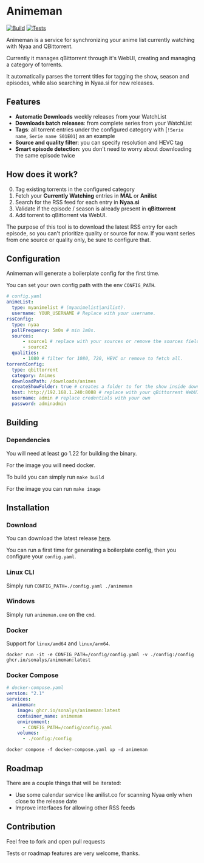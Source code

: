# Animeman

[![Build](https://github.com/sonalys/animeman/actions/workflows/build.yml/badge.svg)](https://github.com/sonalys/animeman/actions/workflows/build.yml)
[![Tests](https://github.com/sonalys/animeman/actions/workflows/tests.yml/badge.svg)](https://github.com/sonalys/animeman/actions/workflows/tests.yml)

Animeman is a service for synchronizing your anime list currently watching with Nyaa and QBittorrent.

Currently it manages qBittorrent through it's WebUI, creating and managing a category of torrents.

It automatically parses the torrent titles for tagging the show, season and episodes, while also searching in Nyaa.si for new releases.

## Features

* **Automatic Downloads** weekly releases from your WatchList
* **Downloads batch releases**: from complete series from your WatchList
* **Tags**: all torrent entries under the configured category with [`!Serie name`, `Serie name S01E01`] as an example
* **Source and quality filter**: you can specify resolution and HEVC tag
* **Smart episode detection**: you don't need to worry about downloading the same episode twice

## How does it work?

0. Tag existing torrents in the configured category
1. Fetch your **Currently Watching** entries in **MAL** or **Anilist**
2. Search for the RSS feed for each entry in **Nyaa.si**
3. Validate if the episode / season is already present in **qBittorrent**
4. Add torrent to qBittorrent via WebUI.

The purpose of this tool is to download the latest RSS entry for each episode, so you can't prioritize quality or source for now. If you want series from one source or quality only, be sure to configure that.

## Configuration

Animeman will generate a boilerplate config for the first time.

You can set your own config path with the env `CONFIG_PATH`.

```yaml
# config.yaml
animeList:
  type: myanimelist # (myanimelist|anilist).
  username: YOUR_USERNAME # Replace with your username.
rssConfig:
  type: nyaa
  pollFrequency: 5m0s # min 1m0s.
  sources:
      - source1 # replace with your sources or remove the sources field to fetch all.
      - source2
  qualities:
      - 1080 # filter for 1080, 720, HEVC or remove to fetch all.
torrentConfig:
  type: qbittorrent
  category: Animes
  downloadPath: /downloads/animes
  createShowFolder: true # creates a folder to for the show inside downloadPath.
  host: http://192.168.1.240:8088 # replace with your qBittorrent WebUI address.
  username: admin # replace credentials with your own
  password: adminadmin
```

## Building

### Dependencies

You will need at least go 1.22 for building the binary.

For the image you will need docker.

To build you can simply run `make build`

For the image you can run `make image`

## Installation

### Download

You can download the latest release [here](https://github.com/sonalys/animeman/releases).

You can run a first time for generating a boilerplate config, then you configure your `config.yaml`.

### Linux CLI

Simply run `CONFIG_PATH=./config.yaml ./animeman`

### Windows

Simply run `animeman.exe` on the `cmd`.

### Docker

Support for `linux/amd64` and `linux/arm64`.

```docker run -it -e CONFIG_PATH=/config/config.yaml -v ./config:/config ghcr.io/sonalys/animeman:latest```

### Docker Compose

```yaml
# docker-compose.yaml
version: "2.1"
services:
  animeman:
    image: ghcr.io/sonalys/animeman:latest
    container_name: animeman
    environment:
      - CONFIG_PATH=/config/config.yaml
    volumes:
      - ./config:/config
```

`docker compose -f docker-compose.yaml up -d animeman`

## Roadmap

There are a couple things that will be iterated:

* Use some calendar service like anilist.co for scanning Nyaa only when close to the release date
* Improve interfaces for allowing other RSS feeds

## Contribution

Feel free to fork and open pull requests

Tests or roadmap features are very welcome, thanks.
